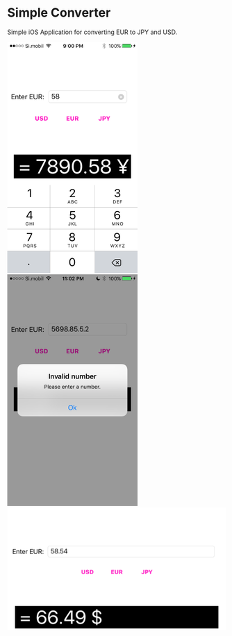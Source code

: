 # Simple Converter

Simple iOS Application for converting EUR to JPY and USD.

<img src="img/image3.PNG" width="300" />
<img src="img/image1.PNG" width="300" />
<img src="img/image2.PNG" width="600" />